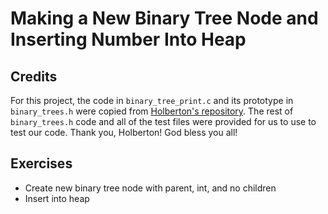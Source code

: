 # Making a New Binary Tree Node and Inserting Number Into Heap

## Credits
For this project, the code in ``binary_tree_print.c`` and its prototype in ``binary_trees.h`` were copied from [Holberton's repository](https://github.com/hs-hq/0x1C.c).
The rest of ``binary_trees.h`` code and all of the test files were provided for us to use to test our code. Thank you, Holberton! God bless you all!

## Exercises
- Create new binary tree node with parent, int, and no children
- Insert into heap

